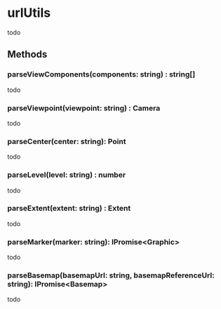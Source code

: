 # urlUtils

todo

## Methods

### parseViewComponents(components: string) : string[]

todo

### parseViewpoint(viewpoint: string) : Camera

todo

### parseCenter(center: string): Point

todo

### parseLevel(level: string) : number

todo

### parseExtent(extent: string) : Extent

todo

### parseMarker(marker: string): IPromise&lt;Graphic&gt;

todo

### parseBasemap(basemapUrl: string, basemapReferenceUrl: string): IPromise&lt;Basemap&gt;

todo

